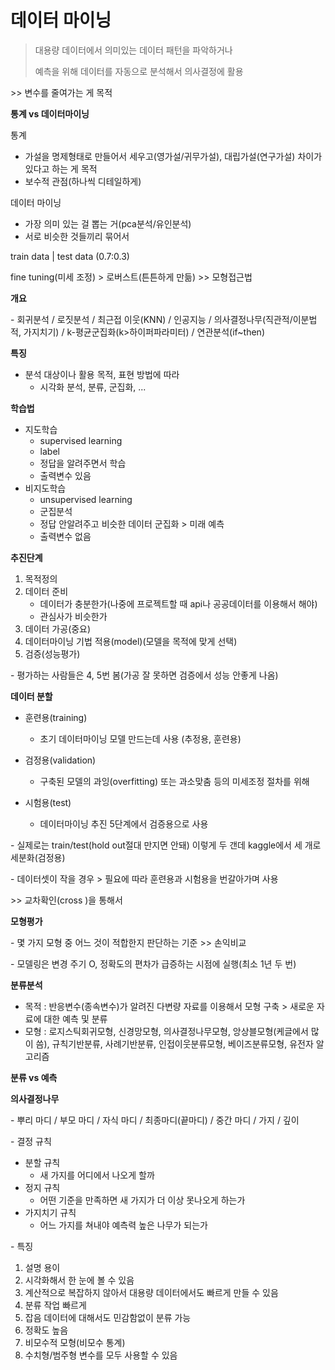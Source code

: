 # 데이터 마이닝

> 대용량 데이터에서 의미있는 데이터 패턴을 파악하거나
>
> 예측을 위해 데이터를 자동으로 분석해서 의사결정에 활용



\>> 변수를 줄여가는 게 목적



**통계 vs 데이터마이닝**

통계

- 가설을 명제형태로 만들어서 세우고(영가설/귀무가설), 대립가설(연구가설) 차이가 있다고 하는 게 목적
- 보수적 관점(하나씩 디테일하게)

데이터 마이닝

- 가장 의미 있는 걸 뽑는 거(pca분석/유인분석)
- 서로 비슷한 것들끼리 묶어서

train data | test data (0.7:0.3)

fine tuning(미세 조정) > 로버스트(튼튼하게 만듦) >> 모형접근법



**개요**

\- 회귀분석 / 로짓분석 / 최근접 이웃(KNN) / 인공지능 / 의사결정나무(직관적/이분법적, 가지치기) / k-평균군집화(k>하이퍼파라미터) / 연관분석(if~then)



**특징**

- 분석 대상이나 활용 목적, 표현 방법에 따라
  - 시각화 분석, 분류, 군집화, ...





**학습법**

- 지도학습
  - supervised learning
  - label 
  - 정답을 알려주면서 학습
  - 출력변수 있음
- 비지도학습
  - unsupervised learning
  - 군집분석
  - 정답 안알려주고 비슷한 데이터 군집화 > 미래 예측
  - 출력변수 없음



**추진단계**

1. 목적정의
2. 데이터 준비
   - 데이터가 충분한가(나중에 프로젝트할 때 api나 공공데이터를 이용해서 해야)
   - 관심사가 비슷한가
3. 데이터 가공(중요)
4. 데이터마이닝 기법 적용(model)(모델을 목적에 맞게 선택)
5. 검증(성능평가)

\- 평가하는 사람들은 4, 5번 봄(가공 잘 못하면 검증에서 성능 안좋게 나옴)



**데이터 분할**

- 훈련용(training)
  - 초기 데이터마이닝 모델 만드는데 사용 (추정용, 훈련용)

- 검정용(validation)
  - 구축된 모델의 과잉(overfitting) 또는 과소맞춤 등의 미세조정 절차를 위해
- 시험용(test)
  - 데이터마이닝 추진 5단계에서 검증용으로 사용

\- 실제로는 train/test(hold out절대 만지면 안돼) 이렇게 두 갠데 kaggle에서 세 개로 세분화(검정용)

\- 데이터셋이 작을 경우 > 필요에 따라 훈련용과 시험용을 번갈아가며 사용

   \>> 교차확인(cross )을 통해서 



**모형평가**

\- 몇 가지 모형 중 어느 것이 적합한지 판단하는 기준 >> 손익비교

\- 모델링은 변경 주기 O, 정확도의 편차가 급증하는 시점에 실행(최소 1년 두 번)



**분류분석**

- 목적 : 반응변수(종속변수)가 알려진 다변량 자료를 이용해서 모형 구축 > 새로운 자료에 대한 예측 및 분류
- 모형 : 로지스틱회귀모형, 신경망모형, 의사결정나무모형, 앙상블모형(케글에서 많이 씀), 규칙기반분류, 사례기반분류, 인접이웃분류모형, 베이즈분류모형, 유전자 알고리즘



**분류 vs 예측**





**의사결정나무**

\- 뿌리 마디 / 부모 마디 / 자식 마디 / 최종마디(끝마디) / 중간 마디 / 가지 / 깊이

\- 결정 규칙

- 분할 규칙
  - 새 가지를 어디에서 나오게 할까
- 정지 규칙
  - 어떤 기준을 만족하면 새 가지가 더 이상 못나오게 하는가
- 가지치기 규칙
  - 어느 가지를 쳐내야 예측력 높은 나무가 되는가

\- 특징

1. 설명 용이
2. 시각화해서 한 눈에 볼 수 있음
3. 계산적으로 복잡하지 않아서 대용량 데이터에서도 빠르게 만들 수 있음
4. 분류 작업 빠르게
5. 잡음 데이터에 대해서도 민감함없이 분류 가능
6. 정확도 높음
7. 비모수적 모형(비모수 통계)
8. 수치형/범주형 변수를 모두 사용할 수 있음

